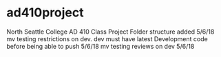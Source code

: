 # ad410project
North Seattle College AD 410 Class Project
Folder structure added 5/6/18 mv
testing restrictions on dev.  dev must have latest Development code before being able to push 5/6/18 mv
testing reviews on dev 5/6/18